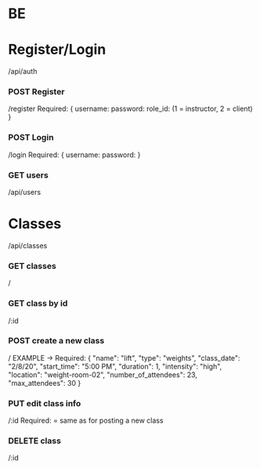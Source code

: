 # BE

# Register/Login
/api/auth

### POST Register
/register
Required: {
  username:
  password:
  role_id: (1 = instructor, 2 = client)
}

### POST Login
/login
Required: {
  username:
  password:
}


### GET users
/api/users


# Classes
/api/classes
### GET classes
/

### GET class by id
/:id

### POST create a new class
/
EXAMPLE -> 
 Required: {
  "name": "lift",
	"type": "weights",
	"class_date": "2/8/20",
	"start_time": "5:00 PM",
	"duration": 1,
	"intensity": "high",
	"location": "weight-room-02",
	"number_of_attendees": 23,
	"max_attendees": 30
}

### PUT edit class info
/:id
Required: = same as for posting a new class

### DELETE class
/:id
